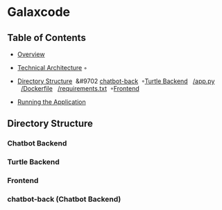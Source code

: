
# Galaxcode 

## Table of Contents
+ [Overview](#overview)
+ [Technical Architecture](#technical)
    &#9702;
+ [Directory Structure](#directory)
    &nbsp;&#9702 [chatbot-back](#chatbot)
    &nbsp;&#9702;[Turtle Backend](#turtle)
        &nbsp;&nbsp;[/app.py](#app-py)
        &nbsp;&nbsp;[/Dockerfile](#dockerfile-1)
        &nbsp;&nbsp;[/requirements.txt](#requirements-1)
    &nbsp;&#9702;[Frontend](#frontend)
  
    
+ [Running the Application](#running)

<h2 id="directory">Directory Structure</h2>
<h3 id="chatbot">Chatbot Backend</h3>
<h3 id="turtle">Turtle Backend</h3>
<h3 id="frontend">Frontend</h3>








### chatbot-back (Chatbot Backend) 
